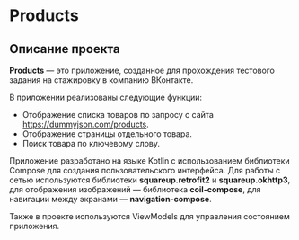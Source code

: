 # Products

## Описание проекта

**Products** — это приложение, созданное для прохождения тестового задания на стажировку в компанию ВКонтакте. 

В приложении реализованы следующие функции:
* Отображение списка товаров по запросу с сайта https://dummyjson.com/products.
* Отображение страницы отдельного товара.
* Поиск товара по ключевому слову.

Приложение разработано на языке Kotlin с использованием библиотеки Compose для создания пользовательского интерфейса. 
Для работы с сетью используются библиотеки **squareup.retrofit2** и **squareup.okhttp3**, для отображения изображений — библиотека **coil-compose**, для навигации между экранами — **navigation-compose**.

Также в проекте используются ViewModels для управления состоянием приложения.

